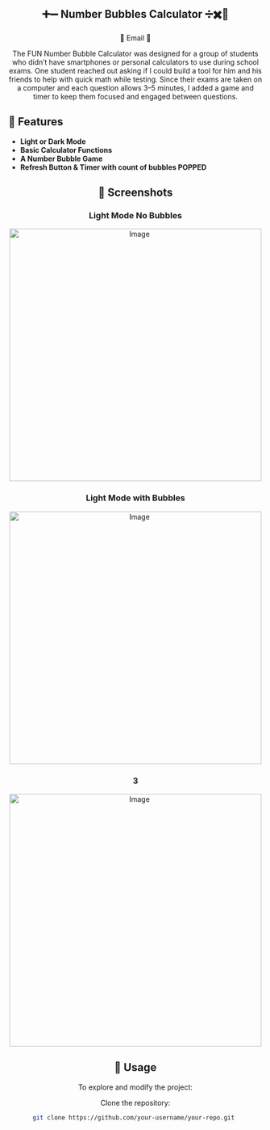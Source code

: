 <div align="center">
   
## ➕➖ Number Bubbles Calculator ➗✖️🟰

💯 Email 💯

The FUN Number Bubble Calculator was designed for a group of students who didn’t have smartphones or personal calculators to use during school exams. One student reached out asking if I could build a tool for him and his friends to help with quick math while testing. Since their exams are taken on a computer and each question allows 3–5 minutes, I added a game and timer to keep them focused and engaged between questions.
</div>

## 📌 Features

- **Light or Dark Mode** 
- **Basic Calculator Functions** 
- **A Number Bubble Game** 
- **Refresh Button & Timer with count of bubbles POPPED**

<div align="center">
   
## 📸 Screenshots

### Light Mode No Bubbles
<img width="500"  alt="Image" src="https://github.com/user-attachments/assets/512ddfb1-69f4-424a-b8a9-905d140b69b3" />

### Light Mode with Bubbles
<img width="500" alt="Image" src="https://github.com/user-attachments/assets/c7548e35-5a9c-4800-8aff-426afa289f64"  />

### 3
<img width="500" alt="Image" src="" />

## 🎯 Usage

To explore and modify the project:

Clone the repository:  
   ```sh
   git clone https://github.com/your-username/your-repo.git 


